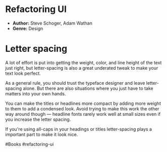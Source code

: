 # Refactoring UI
- **Author:** Steve Schoger, Adam Wathan
- **Genre:** Design

# Letter spacing
A lot of effort is put into getting the weight, color, and line height of the text just right, but letter-spacing is also a great underated tweak to make your text look perfect.

As a general rule, you should trust the typeface designer and leave letter-spacing alone. But there are also situations where you just have to take matters into your own hands.

You can make the titles or headlines more compact by adding more weight to them to add a condensed look. Avoid trying to make this work the other way around though — headline fonts rarely work well at small sizes even if you increase the letter spacing.

If you're using all-caps in your headings or titles letter-spacing plays a important part to make it look nice.

#Books #refactoring-ui 
